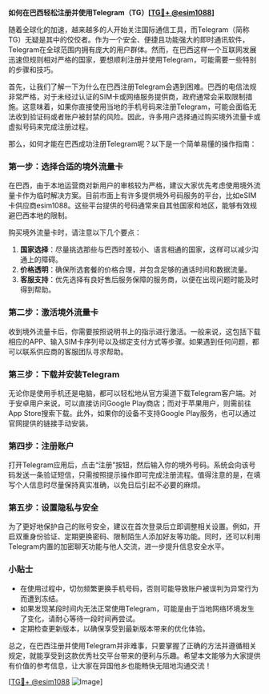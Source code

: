 **如何在巴西轻松注册并使用Telegram（TG）[[TG💪+ @esim1088](https://t.me/s/esim1088)]**

随着全球化的加速，越来越多的人开始关注国际通信工具，而Telegram（简称TG）无疑是其中的佼佼者。作为一个安全、便捷且功能强大的即时通讯软件，Telegram在全球范围内拥有庞大的用户群体。然而，在巴西这样一个互联网发展迅速但规则相对严格的国家，要想顺利注册并使用Telegram，可能需要一些特别的步骤和技巧。

首先，让我们了解一下为什么在巴西注册Telegram会遇到困难。巴西的电信法规非常严格，对于未经过认证的SIM卡或网络服务提供商，政府通常会采取限制措施。这意味着，如果你直接使用当地的手机号码来注册Telegram，可能会面临无法收到验证码或者账户被封禁的风险。因此，许多用户选择通过购买境外流量卡或虚拟号码来完成注册过程。

那么，如何才能在巴西成功注册Telegram呢？以下是一个简单易懂的操作指南：

### 第一步：选择合适的境外流量卡

在巴西，由于本地运营商对新用户的审核较为严格，建议大家优先考虑使用境外流量卡作为临时解决方案。目前市面上有许多提供境外号码服务的平台，比如eSIM卡供应商esim1088。这些平台提供的号码通常来自其他国家和地区，能够有效规避巴西本地的限制。

购买境外流量卡时，请注意以下几个要点：
1. **国家选择**：尽量挑选那些与巴西时差较小、语言相通的国家，这样可以减少沟通上的障碍。
2. **价格透明**：确保所选套餐的价格合理，并包含足够的通话时间和数据流量。
3. **客服支持**：优先选择有良好售后服务保障的服务商，以便在出现问题时能及时得到帮助。

### 第二步：激活境外流量卡

收到境外流量卡后，你需要按照说明书上的指示进行激活。一般来说，这包括下载相应的APP、输入SIM卡序列号以及绑定支付方式等步骤。如果遇到任何问题，都可以联系供应商的客服团队寻求帮助。

### 第三步：下载并安装Telegram

无论你是使用手机还是电脑，都可以轻松地从官方渠道下载Telegram客户端。对于安卓用户来说，可以直接访问Google Play商店；而对于苹果用户，则需前往App Store搜索下载。此外，如果你的设备不支持Google Play服务，也可以通过官网提供的链接手动安装。

### 第四步：注册账户

打开Telegram应用后，点击“注册”按钮，然后输入你的境外号码。系统会向该号码发送一条验证短信，只需按照提示操作即可完成注册流程。值得注意的是，在填写个人信息时尽量保持真实准确，以免日后引起不必要的麻烦。

### 第五步：设置隐私与安全

为了更好地保护自己的账号安全，建议在首次登录后立即调整相关设置。例如，开启双重身份验证、定期更换密码、限制陌生人添加好友等功能。同时，还可以利用Telegram内置的加密聊天功能与他人交流，进一步提升信息安全水平。

### 小贴士

- 在使用过程中，切勿频繁更换手机号码，否则可能导致账户被误判为异常行为而遭到冻结。
- 如果发现某段时间内无法正常使用Telegram，可能是由于当地网络环境发生了变化，请耐心等待一段时间再尝试。
- 定期检查更新版本，以确保享受到最新版本带来的优化体验。

总之，在巴西注册并使用Telegram并非难事，只要掌握了正确的方法并遵循相关规定，就能享受到这款优秀社交平台带来的便利与乐趣。希望本文能够为大家提供有价值的参考信息，让大家在异国他乡也能畅快无阻地沟通交流！

[[TG💪+ @esim1088](https://t.me/s/esim1088) ![Image](https://i.postimg.cc/4NQfJmqS/Snipaste-2025-05-13-00-14-12.png)]